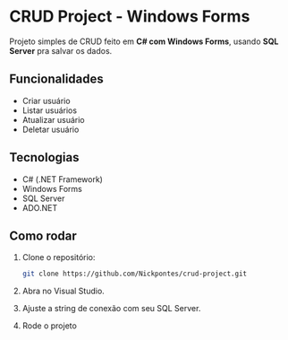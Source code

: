 # CRUD Project - Windows Forms

Projeto simples de CRUD feito em **C# com Windows Forms**, usando **SQL Server** pra salvar os dados.

## Funcionalidades

- Criar usuário
- Listar usuários
- Atualizar usuário
- Deletar usuário

## Tecnologias

- C# (.NET Framework)
- Windows Forms
- SQL Server
- ADO.NET

## Como rodar

1. Clone o repositório:

   ```bash
   git clone https://github.com/Nickpontes/crud-project.git

2. Abra no Visual Studio.
3. Ajuste a string de conexão com seu SQL Server.
4. Rode o projeto
